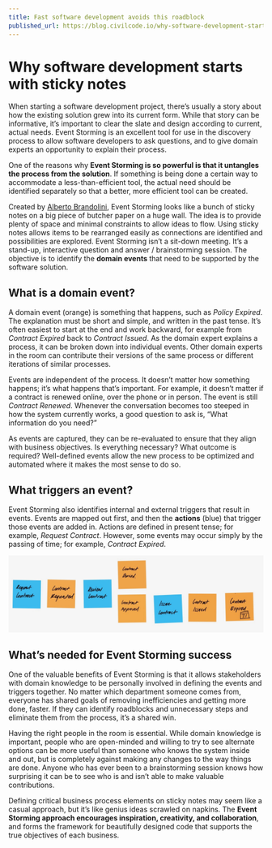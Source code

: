 ```yaml
---
title: Fast software development avoids this roadblock
published_url: https://blog.civilcode.io/why-software-development-starts-with-sticky-notes-d21e80c976c6
---
```


# Why software development starts with sticky notes

When starting a software development project, there’s usually a story about how the existing solution grew into its current form. While that story can be informative, it’s important to clear the slate and design according to current, actual needs. Event Storming is an excellent tool for use in the discovery process to allow software developers to ask questions, and to give domain experts an opportunity to explain their process.

One of the reasons why **Event Storming is so powerful is that it untangles the process from the solution**. If something is being done a certain way to accommodate a less-than-efficient tool, the actual need should be identified separately so that a better, more efficient tool can be created.

Created by [Alberto Brandolini](http://ziobrando.blogspot.com/), Event Storming looks like a bunch of sticky notes on a big piece of butcher paper on a huge wall. The idea is to provide plenty of space and minimal constraints to allow ideas to flow. Using sticky notes allows items to be rearranged easily as connections are identified and possibilities are explored. Event Storming isn’t a sit-down meeting. It’s a stand-up, interactive question and answer / brainstorming session. The objective is to identify the **domain events** that need to be supported by the software solution.

## What is a domain event?

A domain event (orange) is something that happens, such as *Policy Expired*. The explanation must be short and simple, and written in the past tense. It’s often easiest to start at the end and work backward, for example from *Contract Expired* back to *Contract Issued*. As the domain expert explains a process, it can be broken down into individual events. Other domain experts in the room can contribute their versions of the same process or different iterations of similar processes.

Events are independent of the process. It doesn’t matter how something happens; it’s what happens that’s important. For example, it doesn’t matter if a contract is renewed online, over the phone or in person. The event is still *Contract Renewed*. Whenever the conversation becomes too steeped in how the system currently works, a good question to ask is, “What information do you need?”

As events are captured, they can be re-evaluated to ensure that they align with business objectives. Is everything necessary? What outcome is required? Well-defined events allow the new process to be optimized and automated where it makes the most sense to do so.

## What triggers an event?

Event Storming also identifies internal and external triggers that result in events. Events are mapped out first, and then the **actions** (blue) that trigger those events are added in. Actions are defined in present tense; for example, *Request Contract*. However, some events may occur simply by the passing of time; for example, *Contract Expired*.

![Event Storming for a Contract Management System](assets/example.jpeg)

## What’s needed for Event Storming success

One of the valuable benefits of Event Storming is that it allows stakeholders with domain knowledge to be personally involved in defining the events and triggers together. No matter which department someone comes from, everyone has shared goals of removing inefficiencies and getting more done, faster. If they can identify roadblocks and unnecessary steps and eliminate them from the process, it’s a shared win.

Having the right people in the room is essential. While domain knowledge is important, people who are open-minded and willing to try to see alternate options can be more useful than someone who knows the system inside and out, but is completely against making any changes to the way things are done. Anyone who has ever been to a brainstorming session knows how surprising it can be to see who is and isn’t able to make valuable contributions.

Defining critical business process elements on sticky notes may seem like a casual approach, but it’s like genius ideas scrawled on napkins. The **Event Storming approach encourages inspiration, creativity, and collaboration**, and forms the framework for beautifully designed code that supports the true objectives of each business.
